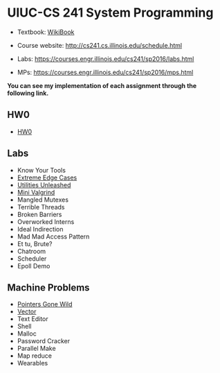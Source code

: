 # UIUC-CS 241 System Programming

* Textbook: [WikiBook](https://github.com/angrave/SystemProgramming/wiki)

* Course website: <http://cs241.cs.illinois.edu/schedule.html>

* Labs: <https://courses.engr.illinois.edu/cs241/sp2016/labs.html>

* MPs: <https://courses.engr.illinois.edu/cs241/sp2016/mps.html>

**You can see my implementation of each assignment through the following link.**

## HW0

* [HW0](https://github.com/zyq2652192993zyq/UIUC-CS-241-System-Programming/blob/master/HW0/HW0.md)

## Labs

* Know Your Tools
* [Extreme Edge Cases](https://github.com/zyq2652192993zyq/UIUC-CS-241-System-Programming/tree/master/Lab/Extreme_Edge_Cases)
* [Utilities Unleashed](https://github.com/zyq2652192993zyq/UIUC-CS-241-System-Programming/tree/master/Lab/Utilities_Unleashed)
* [Mini Valgrind](https://github.com/zyq2652192993zyq/UIUC-CS-241-System-Programming/tree/master/Lab/miniValgrind)
* Mangled Mutexes
* Terrible Threads
* Broken Barriers
* Overworked Interns
* Ideal Indirection
* Mad Mad Access Pattern
* Et tu, Brute?
* Chatroom
* Scheduler
* Epoll Demo

## Machine Problems

* [Pointers Gone Wild](https://github.com/zyq2652192993zyq/UIUC-CS-241-System-Programming/tree/master/MP/Pointers_Gone_Wild)
* [Vector](https://github.com/zyq2652192993zyq/UIUC-CS-241-System-Programming/tree/master/MP/Vector)
* Text Editor
* Shell
* Malloc
* Password Cracker
* Parallel Make
* Map reduce
* Wearables